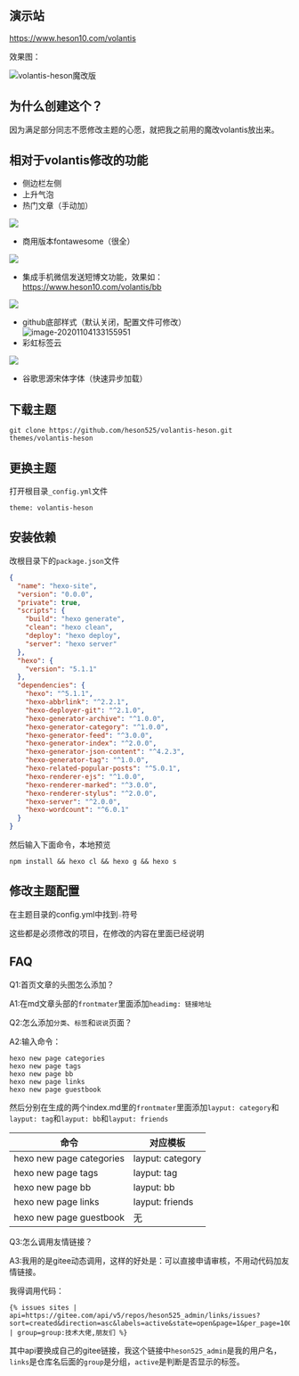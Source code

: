 ## 演示站

https://www.heson10.com/volantis

效果图：

![volantis-heson魔改版](https://7.dusays.com/2020/11/04/a3a0a83094db6.png)



## 为什么创建这个？

因为满足部分同志不愿修改主题的心愿，就把我之前用的魔改volantis放出来。

## 相对于volantis修改的功能

- 侧边栏左侧
- 上升气泡
- 热门文章（手动加）

![](https://7.dusays.com/2020/11/04/aee47db7cb65c.png)

- 商用版本fontawesome（很全）

![](https://7.dusays.com/2020/11/04/a8e55166f33dc.png)

- 集成手机微信发送短博文功能，效果如：https://www.heson10.com/volantis/bb

![](https://7.dusays.com/2020/11/04/17a3553131fa7.png)

- github底部样式（默认关闭，配置文件可修改）
 ![image-20201104133155951](C:\Users\Heson\AppData\Roaming\Typora\typora-user-images\image-20201104133155951.png)
- 彩虹标签云

![](https://7.dusays.com/2020/11/04/f5b40162c7040.png)

- 谷歌思源宋体字体（快速异步加载）

## 下载主题

```
git clone https://github.com/heson525/volantis-heson.git themes/volantis-heson
```

## 更换主题

打开根目录`_config.yml`文件

```
theme: volantis-heson
```

## 安装依赖

改根目录下的`package.json`文件

```json
{
  "name": "hexo-site",
  "version": "0.0.0",
  "private": true,
  "scripts": {
    "build": "hexo generate",
    "clean": "hexo clean",
    "deploy": "hexo deploy",
    "server": "hexo server"
  },
  "hexo": {
    "version": "5.1.1"
  },
  "dependencies": {
    "hexo": "^5.1.1",
    "hexo-abbrlink": "^2.2.1",
    "hexo-deployer-git": "^2.1.0",
    "hexo-generator-archive": "^1.0.0",
    "hexo-generator-category": "^1.0.0",
    "hexo-generator-feed": "^3.0.0",
    "hexo-generator-index": "^2.0.0",
    "hexo-generator-json-content": "^4.2.3",
    "hexo-generator-tag": "^1.0.0",
    "hexo-related-popular-posts": "^5.0.1",
    "hexo-renderer-ejs": "^1.0.0",
    "hexo-renderer-marked": "^3.0.0",
    "hexo-renderer-stylus": "^2.0.0",
    "hexo-server": "^2.0.0",
    "hexo-wordcount": "^6.0.1"
  }
}

```

然后输入下面命令，本地预览

```
npm install && hexo cl && hexo g && hexo s
```

## 修改主题配置

在主题目录的config.yml中找到`☆`符号

这些都是必须修改的项目，在修改的内容在里面已经说明

## FAQ

Q1:首页文章的头图怎么添加？

A1:在md文章头部的`frontmater`里面添加`headimg: 链接地址`

Q2:怎么添加`分类`、`标签`和`说说`页面？

A2:输入命令：

```
hexo new page categories
hexo new page tags
hexo new page bb
hexo new page links          
hexo new page guestbook
```

然后分别在生成的两个index.md里的`frontmater`里面添加`layput: category`和`layput: tag`和`layput: bb`和`layput: friends`

| 命令                     | 对应模板         |
| ------------------------ | ---------------- |
| hexo new page categories | layput: category |
| hexo new page tags       | layput: tag      |
| hexo new page bb         | layput: bb       |
| hexo new page links      | layput: friends  |
| hexo new page guestbook  | 无               |

Q3:怎么调用友情链接？

A3:我用的是gitee动态调用，这样的好处是：可以直接申请审核，不用动代码加友情链接。

我得调用代码：

```
{% issues sites | api=https://gitee.com/api/v5/repos/heson525_admin/links/issues?sort=created&direction=asc&labels=active&state=open&page=1&per_page=100 | group=group:技术大佬,朋友们 %}
```

其中api要换成自己的gitee链接，我这个链接中`heson525_admin`是我的用户名，`links`是仓库名后面的`group`是分组，`active`是判断是否显示的标签。
